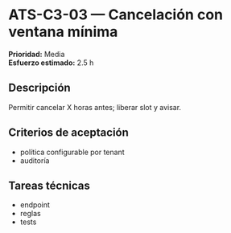 # ATS-C3-03 — Cancelación con ventana mínima

**Prioridad:** Media  
**Esfuerzo estimado:** 2.5 h

## Descripción
Permitir cancelar X horas antes; liberar slot y avisar.

## Criterios de aceptación
- política configurable por tenant
- auditoría

## Tareas técnicas
- endpoint
- reglas
- tests

